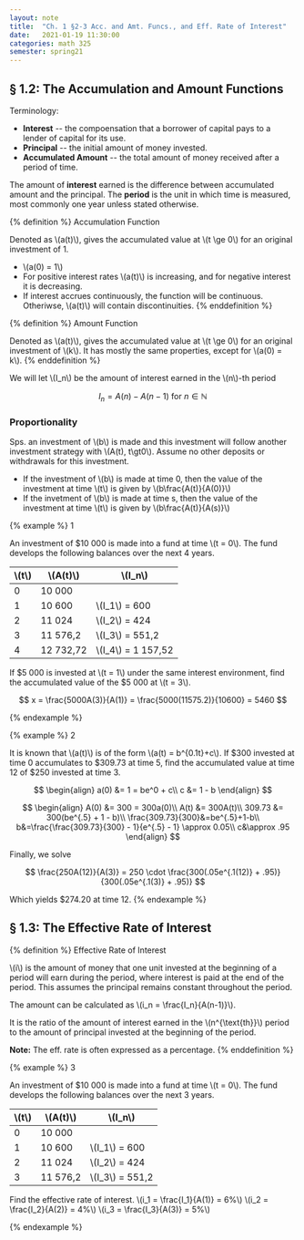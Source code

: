 ```yaml
---
layout: note
title:  "Ch. 1 §2-3 Acc. and Amt. Funcs., and Eff. Rate of Interest"
date:   2021-01-19 11:30:00
categories: math 325
semester: spring21
---
```


## § 1.2: The Accumulation and Amount Functions
Terminology:
- **Interest** -- the compoensation that a borrower of capital pays to a lender of capital for its use.
- **Principal** -- the initial amount of money invested.
- **Accumulated Amount** -- the total amount of money received after a period of time.

The amount of **interest** earned is the difference between accumulated amount and the principal.
The **period** is the unit in which time is measured, most commonly one year unless stated otherwise.

{% definition %}
Accumulation Function

Denoted as \\(a(t)\\), gives the accumulated value at \\(t \ge 0\\) for an original investment of 1.  
- \\(a(0) = 1\\)  
- For positive interest rates \\(a(t)\\) is increasing, and for negative interest it is decreasing.  
- If interest accrues continuously, the function will be continuous. Otheriwse, \\(a(t)\\) will contain discontinuities.
{% enddefinition %}

{% definition %}
Amount Function

Denoted as \\(a(t)\\), gives the accumulated value at \\(t \ge 0\\) for an original investment of \\(k\\). It has mostly the same properties, except for \\(a(0) = k\\).
{% enddefinition %}

We will let \\(I_n\\) be the amount of interest earned in the \\(n\\)-th period

$$
I_n = A(n) - A(n - 1)\ \text{for}\ n \in \mathbb{N}
$$

### Proportionality

Sps. an investment of \\(b\\) is made and this investment will follow another investment strategy with \\(A(t), t\gt0\\). Assume no other deposits or withdrawals for this investment.

- If the investment of \\(b\\) is made at time 0, then the value of the investment at time \\(t\\) is given by \\(b\frac{A(t)}{A(0)}\\)
- If the invetment of \\(b\\) is made at time s, then the value of the investment at time \\(t\\) is given by \\(b\frac{A(t)}{A(s)}\\)

{% example %}
1

An investment of $10 000 is made into a fund at time \\(t = 0\\). The fund develops the following balances over the next 4 years.

| \\(t\\) | \\(A(t)\\) | \\(I_n\\) |
| --- | ------ | ----- |
| 0   | 10 000 |       |
| 1   | 10 600 | \\(I_1\\) = 600 |
| 2   | 11 024 | \\(I_2\\) = 424 |
| 3   | 11 576,2 | \\(I_3\\) = 551,2 |
| 4   | 12 732,72 | \\(I_4\\) = 1 157,52 |

If $5 000 is invested at \\(t = 1\\) under the same interest environment, find the accumulated value of the $5 000 at \\(t = 3\\).

$$
x = \frac{5000A(3)}{A(1)} = \frac{5000(11575.2)}{10600} = 5460
$$

{% endexample %}

{% example %}
2

It is known that \\(a(t)\\) is of the form \\(a(t) = b^{0.1t}+c\\). If $300 invested at time 0 accumulates to $309.73 at time 5, find the accumulated value at time 12 of $250 invested at time 3.

$$
\begin{align}
a(0) &= 1 = be^0 + c\\
c &= 1 - b
\end{align}
$$

$$
\begin{align}
A(0) &= 300 = 300a(0)\\
A(t) &= 300A(t)\\
309.73 &= 300(be^{.5} + 1 - b)\\
\frac{309.73}{300}&=be^{.5}+1-b\\
b&=\frac{\frac{309.73}{300} - 1}{e^{.5} - 1} \approx 0.05\\
c&\approx .95
\end{align}
$$

Finally, we solve

$$
\frac{250A(12)}{A(3)} = 250 \cdot \frac{300(.05e^{.1(12)} + .95)}{300(.05e^{.1(3)} + .95)}
$$

Which yields $274.20 at time 12.
{% endexample %}

## § 1.3: The Effective Rate of Interest
{% definition %}
Effective Rate of Interest

\\(i\\) is the amount of money that one unit invested at the beginning of a period will earn during the period, where interest is paid at the end of the period. This assumes the principal remains constant throughout the period.

The amount can be calculated as \\(i_n = \frac{I_n}{A(n-1)}\\).

It is the ratio of the amount of interest earned in the \\(n^{\text{th}}\\) period to the amount of principal invested at the beginning of the period.

**Note:** The eff. rate is often expressed as a percentage.
{% enddefinition %}

{% example %}
3

An investment of $10 000 is made into a fund at time \\(t = 0\\). The fund develops the following balances over the next 3 years.

| \\(t\\) | \\(A(t)\\) | \\(I_n\\) |
| --- | ------ | ----- |
| 0   | 10 000 |       |
| 1   | 10 600 | \\(I_1\\) = 600 |
| 2   | 11 024 | \\(I_2\\) = 424 |
| 3   | 11 576,2 | \\(I_3\\) = 551,2 |

Find the effective rate of interest.
\\(i_1 = \frac{I_1}{A(1)} = 6\%\\)
\\(i_2 = \frac{I_2}{A(2)} = 4\%\\)
\\(i_3 = \frac{I_3}{A(3)} = 5\%\\)

{% endexample %}
